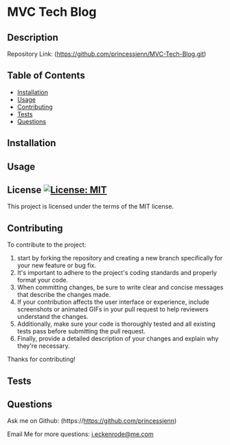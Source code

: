 # MVC Tech Blog

## Description

Repository Link:
(https://github.com/princessjenn/MVC-Tech-Blog.git)


## Table of Contents

- [Installation](#installation)
- [Usage](#usage)
- [Contributing](#contributing)
- [Tests](#tests)
- [Questions](#questions)



## Installation


## Usage


## License [![License: MIT](https://img.shields.io/badge/License-MIT-yellow.svg)](https://opensource.org/licenses/MIT)

This project is licensed under the terms of the MIT license.


## Contributing

To contribute to the project: 

1. start by forking the repository and creating a new branch specifically for your new feature or bug fix.
2. It's important to adhere to the project's coding standards and properly format your code.
3. When committing changes, be sure to write clear and concise messages that describe the changes made.
4. If your contribution affects the user interface or experience, include screenshots or animated GIFs in your pull request to help reviewers understand the changes. 
5. Additionally, make sure your code is thoroughly tested and all existing tests pass before submitting the pull request.
6. Finally, provide a detailed description of your changes and explain why they're necessary.

Thanks for contributing! 



## Tests


## Questions

Ask me on Github: (https://https://github.com/princessjenn)

Email Me for more questions: j.eckenrode@me.com